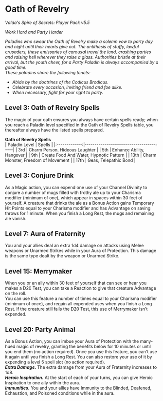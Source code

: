 # Oath of Revelry
*Valda's Spire of Secrets: Player Pack v5.5*

*Work Hard and Party Harder*

*Paladins who swear the Oath of Revelry make a solemn vow to party day and night until their hearts give out. The antithesis of stuffy, lawful crusaders, these emissaries of carousal travel the land, crashing parties and raising hell wherever they raise a glass. Authorities bristle at their arrival, but the youth cheer, for a Party Paladin is always accompanied by a good time.*  
*These paladins share the following tenets:*  
- *Abide by the doctrines of the Codicus Brodicus.*
- *Celebrate every occasion, inviting friend and foe alike.*
- *When necessary, fight for your right to party.*

## Level 3: Oath of Revelry Spells
The magic of your oath ensures you always have certain spells ready; when you reach a Paladin level specified in the Oath of Revelry Spells table, you thereafter always have the listed spells prepared.  

**Oath of Revelry Spells**  
| Paladin Level | Spells                                  |
|:-------------:|-----------------------------------------|
| 3rd           | Charm Person, Hideous Laughter          |
| 5th           | Enhance Ability, Hangover               |
| 9th           | Create Food And Water, Hypnotic Pattern |
| 13th          | Charm Monster, Freedom of Movement      |
| 17th          | Geas, Telepathic Bond                   |

## Level 3: Conjure Drink
As a Magic action, you can expend one use of your Channel Divinity to conjure a number of mugs filled with frothy ale up to your Charisma modifier (minimum of one), which appear in spaces within 30 feet of yourself. A creature that drinks the ale as a Bonus Action gains Temporary Hit Points equal to your Charisma modifier and has Advantage on saving throws for 1 minute. When you finish a Long Rest, the mugs and remaining ale vanish.

## Level 7: Aura of Fraternity
You and your allies deal an extra 1d4 damage on attacks using Melee weapons or Unarmed Strikes while in your Aura of Protection. This damage is the same type dealt by the weapon or Unarmed Strike.

## Level 15: Merrymaker
When you or an ally within 30 feet of yourself that can see or hear you makes a D20 Test, you can take a Reaction to give that creature Advantage on the roll.  
You can use this feature a number of times equal to your Charisma modifier (minimum of once), and regain all expended uses when you finish a Long Rest. If the creature still fails the D20 Test, this use of Merrymaker isn't expended.

## Level 20: Party Animal
As a Bonus Action, you can imbue your Aura of Protection with the many-hued magic of revelry, granting the benefits below for 10 minutes or until you end them (no action required). Once you use this feature, you can't use it again until you finish a Long Rest. You can also restore your use of it by expending a level 5 spell slot (no action required).  
***Extra Damage.*** The extra damage from your Aura of Fraternity increases to 1d8.  
***Heroic Inspiration.*** At the start of each of your turns, you can give Heroic Inspiration to one ally within the aura.  
***Immunities.*** You and your allies have Immunity to the Blinded, Deafened, Exhaustion, and Poisoned conditions while in the aura.